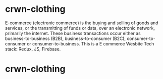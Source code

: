 # crwn-clothing

E-commerce (electronic commerce) is the buying and selling of goods and services, or the transmitting of funds or data, over an electronic network, primarily the internet. These business transactions occur either as business-to-business (B2B), business-to-consumer (B2C), consumer-to-consumer or consumer-to-business.
This is a E commerce Wesbite
Tech stack:
Redux, JS, Firebase.

# crwn-clothing

